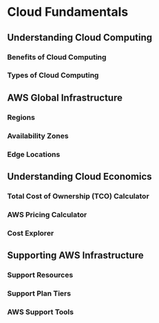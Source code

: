 # Cloud Fundamentals

## Understanding Cloud Computing
### Benefits of Cloud Computing

### Types of Cloud Computing
## AWS Global Infrastructure

### Regions

### Availability Zones

### Edge Locations
## Understanding Cloud Economics
### Total Cost of Ownership (TCO) Calculator 

### AWS Pricing Calculator

### Cost Explorer

## Supporting AWS Infrastructure 

### Support Resources
### Support Plan Tiers

### AWS Support Tools

